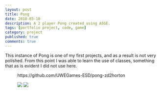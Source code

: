 ```yaml
---
layout: post
title: Pong
date: 2018-03-10
description: A 2 player Pong created using ASGE.
tags: [portfolio project, code, game]
category: project
published: true
comments: true
---
```

This instance of Pong is one of my first projects, and as a result is not very polished.
From this point I was able to learn the use of classes, something that as is evident
I did not use here.

<figure>
https://github.com/UWEGames-ESD/pong-zd2horton

<a href="https://i.imgur.com/bbTfGEK.jpg"><img src="https://i.imgur.com/bbTfGEK.jpg"></a>
<a href="https://i.imgur.com/dbrNZA3.jpg"><img src="https://i.imgur.com/dbrNZA3.jpg"></a>
</figure>